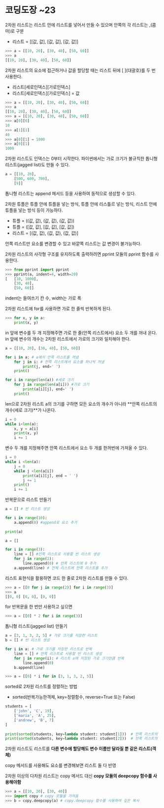 # 코딩도장 ~23



2차원 리스트는 리스트 안에 리스트를 넣어서 만들 수 있으며 안쪽의 각 리스트는 ,(콤마)로 구분

- 리스트 = [[값, 값], [값, 값], [값, 값]]

```python
>>> a = [[10, 20], [30, 40], [50, 60]]
>>> a
[[10, 20], [30, 40], [50, 60]]
```

2차원 리스트의 요소에 접근하거나 값을 할당할 때는 리스트 뒤에 \[ ](대괄호)를 두 번 사용한다.

- 리스트\[세로인덱스][가로인덱스]
- 리스트\[세로인덱스][가로인덱스] = 값

```python
>>> a = [[10, 20], [30, 40], [50, 60]]
>>> a
[[10, 20], [30, 40], [50, 60]]
>>> a = [[10, 20], [30, 40], [50, 60]]
>>> a[0][0]
10
>>> a[1][1]
40
>>> a[0][1] = 1000
>>> a[0][1]
1000
```

2차원 리스트도 인덱스는 0부터 시작한다. 파이썬에서는 가로 크기가 불규칙한 톱니형 리스트(jagged list)도 만들 수 있다.

```python
a = [[10, 20],
	[500, 600, 700],
	[9]]
```

톱니형 리스트는 append 메서드 등을 사용하여 동적으로 생성할 수 있다.

2차원 튜플은 튜플 안에 튜플을 넣는 방식, 튜플 안에 리스틀르 넣는 방식, 리스트 안에 튜플을 넣는 방식 등이 가능하다.

- 튜플 = ((값, 값), (값, 값), (값, 값))
- 튜플 = ([값, 값], [값, 값], [값, 값])
- 리스트 = [(값, 값), (값, 값), (값, 값)]

안쪽 리스트만 요소를 변경할 수 있고 바깥쪽 리스트는 값 변경이 불가능하다.

2차원 리스트의 사각형 구조를 유지하도록 출력하려면 pprint 모듈의 pprint 함수를 사용한다.

```python
>>> from pprint import pprint
>>> pprint(a, indent=4, width=20)
[   [10, 1000],
    [30, 40],
    [50, 60]]
```

indent는 들여쓰기 칸 수, width는 가로 폭



2차원 리스트에 for를 사용하면 가로 한 줄씩 반복하게 된다.

```python
>>> for x, y in a:
	print(x, y)
```

in 앞에 변수를 두 개 지정해주면 가로 한 줄(안쪽 리스트에서) 요소 두 개를 꺼내 온다. in 앞에 변수의 개수는 2차원 리스트에서 가로의 크기와 일치해야 한다.

```python
a = [[10, 20], [30, 40], [50, 60]]

for i in a: # a에서 안쪽 리스트를 꺼냄
	for j in i: # 안쪽 리스트에서 요소를 하나씩 꺼냄
		print(j, end=' ')
	print()
```

```python
for i in range(len(a)) #세로 크기
	for j in range(len(a[i])) #가로 크기
		print(a[i][j], end=' ')
	print()
```

len으로 2차원 리스트 a의 크기를 구하면 모든 요소의 개수가 아니라 **안쪽 리스트의 개수(세로 크기)**가 나온다.

```python
i = 0
while i<len(a):
	x, y = a[i]
	print(x, y)
	i += 1
```

변수 두 개를 지정해주면 안쪽 리스트에서 요소 두 개를 한꺼번에 가져올 수 있다.

```python
i = 0
while i <len(a):
	j = 0
	while j <len(a[i])
		print(a[i][j], end = ' ')
		j += 1
	print()
	i += 1
```



반복문으로 리스트 만들기

```python
a = [] # 빈 리스트 생성

for i in range(10):
	a.append(0) #append로 요소 추가
	
print(a)
```

```python
a = []

for i in range(3):
	line = [] #안쪽 리스트로 사용할 빈 리스트 생성
	for j in range(2):
		line.append(0) # 안쪽 리스트에 0 추가
	a.append(line) # 전체 리스트에 안쪽 리스트를 추가
```

리스트 표현식을 활용하면 코드 한 줄로 2차원 리스트를 만들 수 있다.

```python
>>> a = [[0 for j in range(2)] for i in range(3)]
>>> a
[[0, 0] [0, 0], [0, 0]]
```

for 반복문을 한 번만 사용하고 싶으면

```python
>>> a = [[0] * 2 for i in range(3)]
```

톱니형 리스트(jagged list) 만들기

```python
a = [3, 1, 3, 2, 5] # 가로 크기를 저장한 리스트
b = [] # 빈 리스트 생성

for i in a: # 가로 크기를 저장한 리스트로 반복
	line = [] # 안쪽 리스트로 사용할 빈 리스트 생성
	for j in range(i): # 리스트 a에 저장된 가로 크기만큼 반복
		line.append(0)
	b.append(line)
```

```python
>>> a = [[0] * i for in [3, 1, 3, 2, 5]]
```

sorted로 2차원 리스트를 정렬하는 방법

- sorted(반복가능한객체, key=정렬함수, reverse=True 또는 False)

```python
students = [
    ['john', 'C', 19],
    ['maria', 'A', 25],
    ['andrew', 'B', 7]
]
 
print(sorted(students, key=lambda student: student[1]))  # 안쪽 리스트의 인덱스 1을 기준으로 정렬
print(sorted(students, key=lambda student: student[2]))  # 안쪽 리스트의 인덱스 2를 기준으로 정렬
```



2차원 리스트도 리스트를 **다른 변수에 할당해도 변수 이름만 달라질 뿐 같은 리스트(객체)**

copy 메서드를 사용해도 요소를 변경해보면 리스트 둘 다 반영

2차원 이상의 다차원 리스트는 copy 메서드 대신 **copy 모듈의 deepcopy 함수를 사용해야함**

```python
>>> a = [[10, 20], [30, 40]]
>>> import copy # copy 모듈을 가져옴
>>> b = copy.deepcopy(a) # copy.deepcopy 함수를 사용하여 깊은 복사
```

